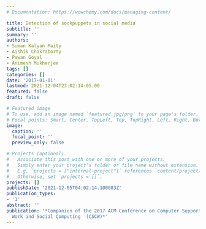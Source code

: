 ```yaml
---
# Documentation: https://wowchemy.com/docs/managing-content/

title: Detection of sockpuppets in social media
subtitle: ''
summary: ''
authors:
- Suman Kalyan Maity
- Aishik Chakraborty
- Pawan Goyal
- Animesh Mukherjee
tags: []
categories: []
date: '2017-01-01'
lastmod: 2021-12-04T23:02:14-05:00
featured: false
draft: false

# Featured image
# To use, add an image named `featured.jpg/png` to your page's folder.
# Focal points: Smart, Center, TopLeft, Top, TopRight, Left, Right, BottomLeft, Bottom, BottomRight.
image:
  caption: ''
  focal_point: ''
  preview_only: false

# Projects (optional).
#   Associate this post with one or more of your projects.
#   Simply enter your project's folder or file name without extension.
#   E.g. `projects = ["internal-project"]` references `content/project/deep-learning/index.md`.
#   Otherwise, set `projects = []`.
projects: []
publishDate: '2021-12-05T04:02:14.100083Z'
publication_types:
- '1'
abstract: ''
publication: '*Companion of the 2017 ACM Conference on Computer Supported Cooperative
  Work and Social Computing  (CSCW)*'
---
```

